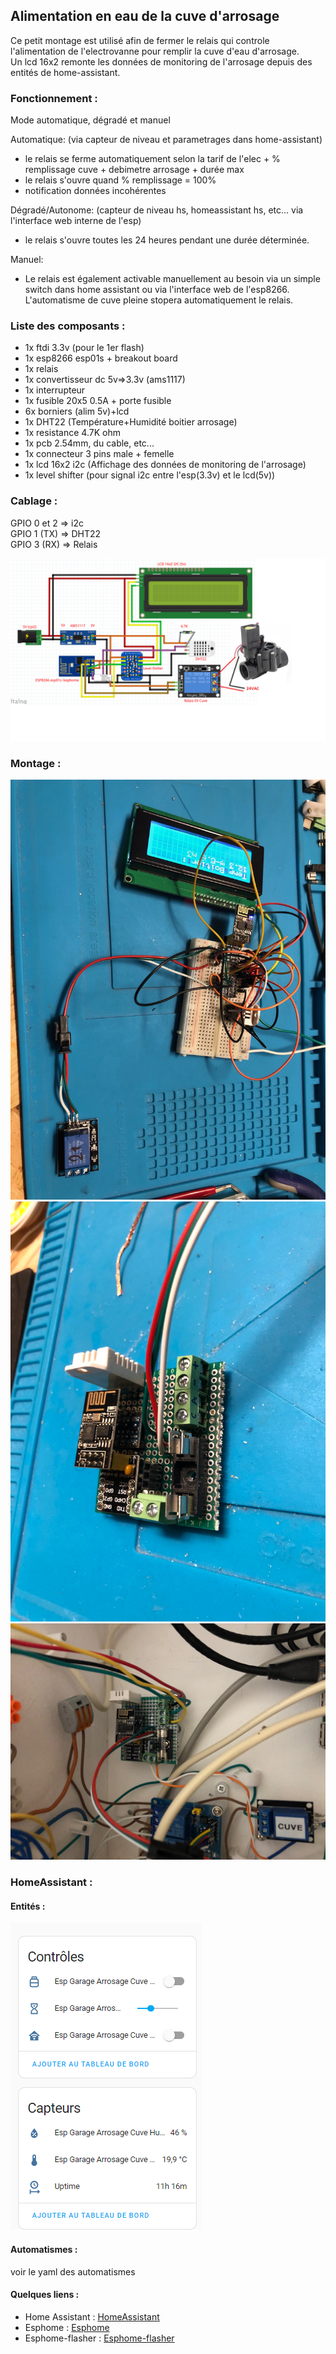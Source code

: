 ## Alimentation en eau de la cuve d'arrosage

Ce petit montage est utilisé afin de fermer le relais qui controle l'alimentation de l'electrovanne pour remplir la cuve d'eau d'arrosage.  
Un lcd 16x2 remonte les données de monitoring de l'arrosage depuis des entités de home-assistant.

### Fonctionnement :

Mode automatique, dégradé et manuel

Automatique: (via capteur de niveau et parametrages dans home-assistant) 
 - le relais se ferme automatiquement selon la tarif de l'elec + % remplissage cuve + debimetre arrosage + durée max
 - le relais s'ouvre quand % remplissage = 100%
 - notification données incohérentes

Dégradé/Autonome: (capteur de niveau hs, homeassistant hs, etc... via l'interface web interne de l'esp)   
 - le relais s'ouvre toutes les 24 heures pendant une durée déterminée.

Manuel:  
 - Le relais est également activable manuellement au besoin via un simple switch dans home assistant ou via l'interface web de l'esp8266.
 L'automatisme de cuve pleine stopera automatiquement le relais. 

### Liste des composants :

- 1x ftdi 3.3v (pour le 1er flash)
- 1x esp8266 esp01s + breakout board
- 1x relais 
- 1x convertisseur dc 5v=>3.3v (ams1117)
- 1x interrupteur
- 1x fusible 20x5 0.5A + porte fusible
- 6x borniers (alim 5v)+lcd
- 1x DHT22 (Température+Humidité boitier arrosage) 
- 1x resistance 4.7K ohm
- 1x pcb 2.54mm, du cable, etc...
- 1x connecteur 3 pins male + femelle
- 1x lcd 16x2 i2c (Affichage des données de monitoring de l'arrosage)
- 1x level shifter (pour signal i2c entre l'esp(3.3v) et le lcd(5v))

### Cablage :

GPIO 0 et 2 => i2c  
GPIO 1 (TX) => DHT22  
GPIO 3 (RX) => Relais  

![links](https://github.com/NicoDupont/esp_remplissage_cuve/blob/main/img/shema.png?raw=true)

### Montage :

![prototype](https://github.com/NicoDupont/esp_remplissage_cuve/blob/main/img/proto.jpg?raw=true)
![final](https://github.com/NicoDupont/esp_remplissage_cuve/blob/main/img/pcbok.jpg?raw=true)
![integration](https://github.com/NicoDupont/esp_remplissage_cuve/blob/main/img/boxpcb.jpg?raw=true)


### HomeAssistant :

#### Entités :

![links](https://github.com/NicoDupont/esp_remplissage_cuve/blob/main/img/entite.png?raw=true)

#### Automatismes :

voir le yaml des automatismes  

#### Quelques liens :
- Home Assistant : [HomeAssistant](https://www.home-assistant.io/) 
- Esphome : [Esphome](https://esphome.io/index.html) 
- Esphome-flasher : [Esphome-flasher](https://github.com/esphome/esphome-flasher/releases)
    






